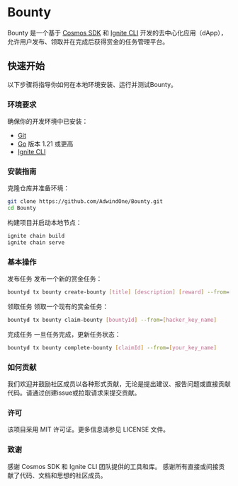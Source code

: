 # Bounty

Bounty 是一个基于 [Cosmos SDK](https://github.com/cosmos/cosmos-sdk) 和 [Ignite CLI](https://ignite.com/cli) 开发的去中心化应用（dApp），允许用户发布、领取并在完成后获得赏金的任务管理平台。

## 快速开始

以下步骤将指导你如何在本地环境安装、运行并测试Bounty。

### 环境要求

确保你的开发环境中已安装：

- [Git](https://git-scm.com/)
- [Go](https://golang.org/doc/install) 版本 1.21 或更高
- [Ignite CLI](https://ignite.com/cli)

### 安装指南

克隆仓库并准备环境：

```bash
git clone https://github.com/AdwindOne/Bounty.git
cd Bounty
```

构建项目并启动本地节点：
```bash
ignite chain build
ignite chain serve
```

### 基本操作
发布任务
发布一个新的赏金任务：
```bash
bountyd tx bounty create-bounty [title] [description] [reward] --from=[your_key_name]
```

领取任务
领取一个现有的赏金任务：
```bash
bountyd tx bounty claim-bounty [bountyId] --from=[hacker_key_name]
```

完成任务
一旦任务完成，更新任务状态：
```bash
bountyd tx bounty complete-bounty [claimId] --from=[your_key_name]
```


### 如何贡献
我们欢迎并鼓励社区成员以各种形式贡献，无论是提出建议、报告问题或直接贡献代码。请通过创建issue或拉取请求来提交贡献。

### 许可
该项目采用 MIT 许可证。更多信息请参见 LICENSE 文件。

### 致谢
感谢 Cosmos SDK 和 Ignite CLI 团队提供的工具和库。
感谢所有直接或间接贡献了代码、文档和思想的社区成员。